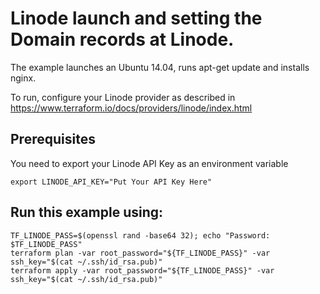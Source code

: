 # Linode launch and setting the Domain records at Linode.

The example launches an Ubuntu 14.04, runs apt-get update and installs nginx.

To run, configure your Linode provider as described in https://www.terraform.io/docs/providers/linode/index.html

## Prerequisites
You need to export your Linode API Key as an environment variable

    export LINODE_API_KEY="Put Your API Key Here" 

## Run this example using:

    TF_LINODE_PASS=$(openssl rand -base64 32); echo "Password: $TF_LINODE_PASS"
    terraform plan -var root_password="${TF_LINODE_PASS}" -var ssh_key="$(cat ~/.ssh/id_rsa.pub)"
    terraform apply -var root_password="${TF_LINODE_PASS}" -var ssh_key="$(cat ~/.ssh/id_rsa.pub)"
